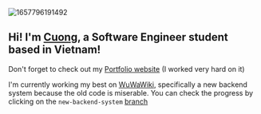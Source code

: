 ![1657796191492](https://github.com/user-attachments/assets/e1887695-3c09-413f-9f7c-00d557a7aae0)


## Hi! I'm [Cuong](https://www.linkedin.com/in/huynh-cuong-0076832a3/), a Software Engineer student based in Vietnam!

Don't forget to check out my [Portfolio website](https://my-dev-portfolio-sand.vercel.app/) (I worked very hard on it)

I'm currently working my best on [WuWaWiki](https://github.com/cuongh1799/WuWaWiki), specifically a new backend system because the old code is miserable. You can check the progress by clicking on the `new-backend-system` [branch](https://github.com/cuongh1799/WuWaWiki/tree/new-backend-system)


<!--
**cuongh1799/cuongh1799** is a ✨ _special_ ✨ repository because its `README.md` (this file) appears on your GitHub profile.

Here are some ideas to get you started:

- 🔭 I’m currently working on ...
- 🌱 I’m currently learning ...
- 👯 I’m looking to collaborate on ...
- 🤔 I’m looking for help with ...
- 💬 Ask me about ...
- 📫 How to reach me: ...
- 😄 Pronouns: ...
- ⚡ Fun fact: ...
-->
